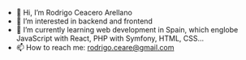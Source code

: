 - 👋 Hi, I’m Rodrigo Ceacero Arellano
- 👀 I’m interested in backend and frontend
- 🌱 I’m currently learning web development in Spain, which englobe JavaScript with React, PHP with Symfony, HTML, CSS...
- 📫 How to reach me: rodrigo.ceare@gmail.com

<!---
rodrigoceacero/rodrigoceacero is a ✨ special ✨ repository because its `README.md` (this file) appears on your GitHub profile.
You can click the Preview link to take a look at your changes.
--->
